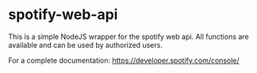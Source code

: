 # spotify-web-api
This is a simple NodeJS wrapper for the spotify web api. All functions are available and can be used by authorized users. 


For a complete documentation: https://developer.spotify.com/console/